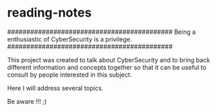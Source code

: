 # reading-notes

########################################### Being a enthusiastic of CyberSecurity is a privilege. ###########################################

This project was created to talk about CyberSecurity and to bring back different information and concepts together so that it can be useful to consult by people interested in this subject.

Here I will address several topics.

Be aware !!! ;)
